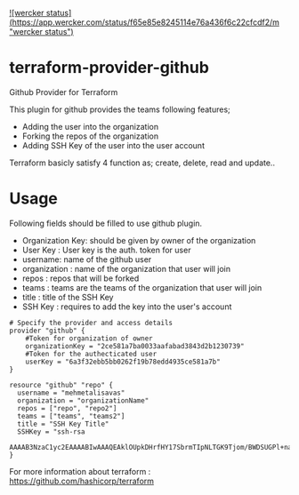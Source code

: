 [![wercker status]
(https://app.wercker.com/status/f65e85e8245114e76a436f6c22cfcdf2/m "wercker status")](https://app.wercker.com/project/bykey/f65e85e8245114e76a436f6c22cfcdf2)

# terraform-provider-github
Github Provider for Terraform


This plugin for github provides the teams following features;
 - Adding the user into the organization
 - Forking the repos of the organization
 - Adding SSH Key of the user into the user account


Terraform basicly satisfy 4 function as; create, delete, read and update..


# Usage

Following fields should be filled to use github plugin.

- Organization Key: should be given by owner of the organization
- User Key : User key is the auth. token for user 
- username: name of the github user 
- organization : name of the organization that user will join
- repos : repos that will be forked
- teams : teams are the teams of the organization that user will join
- title : title of the SSH Key
- SSH Key : requires to add the key into the user's account 


```
# Specify the provider and access details
provider "github" {
    #Token for organization of owner  
    organizationKey = "2ce581a7ba0033aafabad3843d2b1230739"
    #Token for the authecticated user
    userKey = "6a3f32ebb5bb0262f19b78edd4935ce581a7b"
}

resource "github" "repo" {
  username = "mehmetalisavas"
  organization = "organizationName"
  repos = ["repo", "repo2"]
  teams = ["teams", "teams2"]
  title = "SSH Key Title"
  SSHKey = "ssh-rsa 
  AAAAB3NzaC1yc2EAAAABIwAAAQEAklOUpkDHrfHY17SbrmTIpNLTGK9Tjom/BWDSUGPl+nafzlHDTYW7hdI4yZ5ew18JH4JW9jbhUFrviQzM7xlELEVf4h9lFX5QVkbPppSwg0cda3Pbv7kOdJ/MTyBlWXFCR+HAo3FXRitBqxiX1nKhXpHAZsMciLq8V6RjsNAQwdsdMFvSlVK/7XAt3FaoJoAsncM1Q9x5+3V0Ww68/eIFmb1zuUFljQJKprrX88XypNDvjYNby6vw/Pb0rwert/EnmZ+AW4OZPnTPI89ZPmVMLuayrD2cE86Z/il8b+gw3r3+1nKatmIkjn2so1d01QraTlMqVSsbxNrRFi9wrf+M7Q"
}
```
For more information about terraform : https://github.com/hashicorp/terraform
